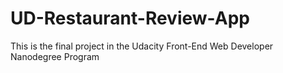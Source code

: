 # UD-Restaurant-Review-App
This is the final project in the Udacity Front-End Web Developer Nanodegree Program
